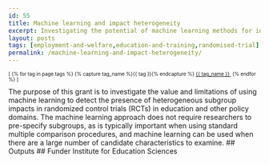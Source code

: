 ```yaml
---
id: 55
title: Machine learning and impact heterogeneity
excerpt: Investigating the potential of machine learning methods for identifying impact variation in randomised control trials
layout: posts
tags: [employment-and-welfare,education-and-training,randomised-trial]
permalink: /machine-learning-and-impact-heterogeneity/
---
```

<div>
  <p style="font-size:.7em;">
    [
    {% for tag in page.tags %}
      {% capture tag_name %}{{ tag }}{% endcapture %}
      <a href="/{{ tag_name }}"><nobr>{{ tag_name }}</nobr>&nbsp;</a>
    {% endfor %}
    ]
  </p>
</div>
The purpose of this grant is to investigate the value and limitations of using machine learning to detect the presence of heterogeneous subgroup impacts in randomized control trials (RCTs) in education and other policy domains. The machine learning approach does not require researchers to pre-specify subgroups, as is typically important when using standard multiple comparison procedures, and machine learning can be used when there are a large number of candidate characteristics to examine.
## Outputs
## Funder
Institute for Education Sciences 
